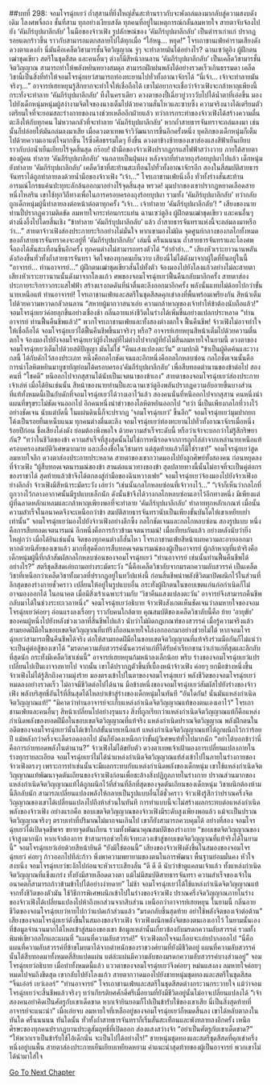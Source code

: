 ##บทที่ 298: จอมโจรฉุ่ยเยว่
ถ้ำสุสานที่ยิ่งใหญ่สั่นสะท้านราวกับจะพังถล่มลงมากลับสู่ความสงบดังเดิม
โลงศพจื่อถง ชั้นที่สาม
ทุกอย่างเงียบสงัด ทุกคนที่อยู่ในเหตุการณ์กลั้นลมหายใจ สายตาจับจ้องไปยัง ‘คัมภีร์บุปผาลึกลับ’ ในมือของจ้าวเฟิง
รูปลักษณ์ของ ‘คัมภีร์บุปผาลึกลับ’ เป็นตำราเก่าแก่ ปรากฏรอยแตกร้าวขึ้น ราวกับสามารถแตกสลายไปได้ทุกเมื่อ
“ไอ้หนู... หยุด!”
โจรเถาชานเฟ่ยคำรามเสียงดัง ดวงตาแดงก่ำ นี่มันคือเคล็ดวิชามารชั้นจิตวิญญาณ จู่ๆ จะทำลายมันได้อย่างไร?
ฉานเซว่ตูอิง ผู้ฝึกตนเฒ่าชุดเขียว สตรีในชุดสีสด และคนอื่นๆ ต่างก็มีสีหน้าลนลาน
‘คัมภีร์บุปผาลึกลับ’ เป็นเคล็ดวิชามารชั้นจิตวิญญาณ สามารถทำให้พลังหยินหยางสมดุล สามารถฝึกฝนพลังได้อย่างรวดเร็วเกินธรรมดา
เคล็ดวิชานี้เป็นสิ่งที่ทำให้จอมโจรฉุ่ยเยว่สามารถท่องทะยานไปทั่วทั้งอาณาจักรได้
“นี่เจ้า... เจ้าจะทำลายมันจริงๆ...”
อาจารย์เฮยหยุนรู้สึกยากจะทำใจให้เชื่อถือได้
เขาไม่อยากจะเชื่อว่าจ้าวเฟิงจะกล้าหาญเพียงนี้ กระทั่งจะทำลาย ‘คัมภีร์บุปผาลึกลับ’ ทิ้งในคราเดียว
ดวงตาของปี้เฉี่ยวยู่วาววับไปได้น้ำตาที่เอ่อขึ้น มองไปยังเด็กหนุ่มหนุ่มผู้สง่างามจิตใจของนางเต็มไปด้วยความสั่นไหวและซาบซึ้ง
ความจริงนางได้เตรียมตัวเตรียมใจที่จะยอมสละร่างกายของนางช่วยเหลืออีกฝ่ายแล้ว
ทว่าการกระทำของจ้าวเฟิงได้สร้างความตื่นตะลึงให้กับทุกคน ไม่หวาดกลัวที่จะทำลาย ‘คัมภีร์บุปผาลึกลับ’
หากถ้ำสายธารจันทราจะถล่มลงมา เช่นนั้นก็ปล่อยให้มันถล่มลงมาเสีย
เมื่อดวงตาเทพเจ้าวิวัฒนาการขึ้นอีกครั้งหนึ่ง บุคลิกของเด็กหนุ่มก็เต็มไปด้วยความเอาแต่ใจมากขึ้น ไร้ซึ่งศีลธรรมใดๆ ยิ่งขึ้น
ดวงตาข้างซ้ายของเขาส่องแสงสีฟ้าเย็นเยียบ ราวกับบ่อน้ำเย็นเยียบไร้จุดสิ้นสุด
กร๊อบ!
ฝ่ามือของจ้าวเฟิงปรากฏกรแสไฟฟ้าสว่างวาบ ภายใต้สายตาของผู้คน ทำลาย ‘คัมภีร์บุปผาลึกลับ’ จนกลายเป็นฝุ่นผง
หลังจากที่ทำลายถุงร้อยบุปผาไปแล้ว เด็กหนุ่มยังทำลาย ‘คัมภีร์บุปผาลึกลับ’ เคล็ดวิชาที่สะท้านสะเทือนไปทั่วทั้งอาณาจักรอีก
สองในสี่สมบัติสายธารจันทราได้ถูกทำลายลงด้วยน้ำมือของจ้าวเฟิง
“เจ้า...”
โจรเถาชานเฟ่ยนิ่งอึ้ง ทั่วทั้งร่างสั่นสะท้าน อารมณ์โกรธแค้นปะทุทะลักล้นออกมาอย่างไร้จุดสิ้นสุด
พรวด!
มุมปากของเขาปรากฏหยาดเลือดสายหนึ่งไหลริน
เขาใช้ทุกวิถีทางเพื่อในการครอบครองถุงร้อยบุปผา รวมทั้ง ‘คัมภีร์บุปผาลึกลับ’ ทว่ากลับถูกเด็กหนุ่มผู้นี้ทำลายลงต่อหน้าต่อตาทุกครั้ง
“เจ้า... เจ้าทำลาย ‘คัมภีร์บุปผาลึกลับ’! ”
เสียงของนายท่านปี้ปรากฏความติดขัด ลมหายใจกระท่อนกระแท่น
ฉานเซว่ตูอิง ผู้ฝึกตนเฒ่าชุดเขียว และคนอื่นๆ ต่างนิ่งอึ้งไปโดยสิ้นเชิง
“ข้าทำลาย ‘คัมภีร์บุปผาลึกลับ’ แล้ว ถ้ำสายธารจันทราแห่งนี้จะถล่มลงมาหรือว่า...”
สายตาจ้าวเฟิงส่องประกายระริกอย่างไม่มั่นใจ
หากเขามองไม่ผิด จุดศูนย์กลางของกลไกทั้งหมดของถ้ำสายธารจันทราคงจะอยู่ที่ ‘คัมภีร์บุปผาลึกลับ’ เล่มนี้
ครืนนนนน
ถ้ำสายธารจันทราและโลงศพจื่อถงได้สั่นสะเทือนขึ้นอีกครั้ง ทุกคนต่างไม่สามารถทรงตัวได้
“ฮ่าฮ่าฮ่า...”
เสียงหัวเราะยาวนานพลันดังก้องขึ้นทั่วทั้งถ้ำสายธารจันทรา
จิตใจของทุกคนเย็นวาบ เสียงนี่ไม่ได้ดังมาจากผู้ใดที่ยืนอยู่ในนี้
“อาจารย์...  ท่านอาจารย์...”
ผู้ฝึกตนเฒ่าชุดเขียวสั่นไปทั้งตัว จ้องมองไปยังโลงแก้วอย่างไม่ละสายตา
เสียงหัวเราะยาวนานนั้นดังมาจากโลงแก้ว
ศพของจอมโจรฉุ่ยเยว่ฟื้นคืนกลับมาอีกครั้ง สายตาส่องประกายระริกราวกระแสไฟฟ้า สร้างแรงกดดันที่น่าตื่นตะลึงออกมาอีกครั้ง พลังนั้นแทบไม่ด้อยไปกว่าขั้นนายเหนือแท้
ท่านอาจารย์!
โจรเถาชานเฟ่ยและสตรีในชุดสีสดคุกเข่าลงที่พื้นพร้อมเพรียงกัน สีหน้าเต็มไปด้วยความหวาดกลัวลนลาน
“สหายผู้มากวาสนาเอ๋ย ความกล้าหาญของเจ้าทำให้ข้าต้องนับถือแล้ว!”
จอมโจรฉุ่ยเยว่ค่อยลุกขึ้นอย่างเชื่องช้า กลิ่นอายแห่งชีวิตในร่างได้เพิ่มขึ้นอย่างแปลกประหลาด
“ท่านอาจารย์ ท่านฟื้นคืนชีพแล้ว!”
พวกโจรเถาชานเฟ่ยและทั้งสองต่างตกใจ
ฟื้นคืนชีพ!
จ้าวเฟิงไม่อาจทำใจให้เชื่อถือได้ จอมโจรฉุ่ยเยว่ได้ฟื้นคืนชีพขึ้นมาจริงๆ หรือ?
อาจารย์เฮยหยุนสีหน้าเต็มไปด้วยความตื่นตกใจ จ้องมองไปยังจอมโจรฉุ่ยเยว่ผู้ยิ่งใหญ่ที่ไม่ต่างไปจากผู้ที่ยังไม่สิ้นลมหายใจในยามนี้
ดวงตาของจอมโจรฉุ่ยเยว่เต็มไปด้วยสติปัญญา มันไม่ใช่ “คืนแสงแปลงตะวัน” ตามปกติ
“ข้าเป็นผู้คิดค้นและวางกลนี้ ได้กับดักไว้สองประเภท หนึ่งคือกลไกชัดเจนและอีกหนึ่งคือกลไกหลบซ่อน กลไกชัดเจนนั้นคือการนำโลหิตหยินมาบูชายัญย่อมได้ครอบครอง‘คัมภีร์บุปผาลึกลับ’ เพื่อสืบทอดตำนานของข้าต่อไป สองคนที่ “โชคดี” หนีออกไปจากสุสานได้นับเป็นเจตนาของข้าเอง”
สายตาของจอมโจรฉุ่ยเยว่ส่องประกายเจ้าเล่ห์
เมื่อได้ยินเช่นนั้น สีหน้าของนายท่านปี้และฉานเซว่ตูอิงพลันปรากฏความอับอายขึ้นบางส่วน
ที่แท้ทั้งหมดนี้เป็นกับดักที่จอมโจรฉุ่ยเยว่ได้วางเอาไว้แล้ว
สองคนนั่นที่หนีออกไปจากสุสาน คนหนึ่งนำแผนที่ขรุขระไม่ชัดเจนออกไป อีกคนหนึ่งนำข่าวของโลหิตหยินออกไป
“ทว่า นี่เป็นเพียงกลไกที่วางไว้อย่างชัดเจน นับแต่บัดนี้ ในแผ่นดินนี้ก็จะปรากฏ ‘จอมโจรฉุ่ยเยว่’ ขึ้นอีก”
จอมโจรฉุ่ยเยว่มุมปากยกโค้งเป็นรอยยิ้มเหน็บแนม
ทุกคนต่างตื่นตะลึง
จอมโจรฉุ่ยเยว่ท่องทะยานไปทั่วทั้งอาณาจักรเมื่อหนึ่งร้อยปีก่อน ชื่อเสียงโด่งดัง ย่อมต้องพึงพอใจ
ด้วยความสำเร็จระดับนี้ หรือว่าเจ้าจะบอกว่าไม่รู้สึกริษยากัน?
“ทว่าในชีวิตของข้า ความสำเร็จที่สูงสุดนั้นไม่ใช่การหนีรอดจากการถูกไล่ล่าจากเหล่านายเหนือแท้ ครอบครองสมบัติวิเศษมากมาย และเลื่องชื่อในวิชามาร แต่สุดท้ายแล้วก็มิใช่ราชา!”
จอมโจรฉุ่ยเยว่สูดลมหายใจลึก ดวงตาส่องประกายประหลาด
สายตาของเขากวาดมองไปยังลูกศิษย์ทั้งสองคน ก่อนหยุดลงที่จ้าวเฟิง
“ผู้สืบทอดเจตนารมณ์ของข้า สานต่อแนวทางของข้า สุดปลายทางนี้นั้นไม่อาจที่จะเป็นคู่ต่อกรของราชาได้ สุดท้ายแล้วข้าจึงได้ตกลงสู่กำมือของฉินหวางเฟย”
จอมโจรฉุ่ยเยว่จ้องมองไปยังจ้าวเฟิงอย่างลึกล้ำ
จ้าวเฟิงมีสีหน้าระมัดระวัง เอ่ยว่า “เช่นนั้นกลไกหลบซ่อนที่เจ้าวางไว้...”
“เจ้าก็เห็นว่ากลไกที่ถูกวางไว้กลางอากาศนั้นมีรูปแบบเล็กนัก ดังนั้นข้าจึงได้วางกลไกหลบซ่อนเอาไว้อีกทางหนึ่ง มีเพียงแต่ผู้ที่ฉลาดหลักแหลมและกล้าหาญเพียงพอที่จะทำลาย ‘คัมภีร์บุปผาลึกลับ’ ทำลายทุกหลักเกณฑ์ เมื่อนั้นความสำเร็จในอนาคตจึงจะเหนือกว่าข้า สมบัติสายธารจันทรานับเป็นเพียงขั้นบันไดให้เขาเหยียบย่ำเท่านั้น”
จอมโจรฉุ่ยเยว่มองไปยังจ้าวเฟิงอย่างลึกซึ้ง
กลไกชัดเจนและกลไกหลบซ่อน สองรูปแบบ
หนึ่งคือการสืบทอดเจตนารมณ์ อีกหนึ่งคือการก้าวข้ามเจตนารมณ์!
เมื่อเทียบกันแล้ว อย่างหลังนับว่ายิ่งใหญ่กว่า
เมื่อได้ยินเช่นนั้น จิตของทุกคนต่างก็สั่นไหว
โจรเถาชานเฟ่ยสีหน้าเผยความละอายออกมา
หากด้วยนิสัยของเขาแล้ว มากที่สุดคือการสืบทอดเจตนารมณ์ของผู้เป็นอาจารย์
ผู้กล้าหาญที่แท้จริงคือเด็กหนุ่มผู้นี้ที่กล้าสัมผัสกลไกหลบซ่อนของจอมโจรฉุ่ยเยว่
“ท่านอาจารย์ เช่นนั้นท่านฟื้นคืนชีพได้อย่างไร?”
สตรีชุดสีสดเอ่ยถามอย่างระมัดระวัง
“นี่คือเคล็ดวิชาลับจากมรดกความลับสวรรค์ เป็นเคล็ดวิชาที่เหนือกว่าเคล็ดวิชาทั้งมวลที่ปรากฏอยู่ในทวีปแห่งนี้ ก่อนสิ้นชีพนำพลังชีวิตมาปิดผนึกไว้ในส่วนที่ลึกสุดของร่างกายชั่วคราว เปลี่ยนให้อยู่ในรูปแบบอื่น กระทั่งผู้ฝึกตนในขอบเขตแก่นก่อกำเนิดก็ไม่อาจมองออกได้ ในอนาคต เมื่อมีสิ่งเร้าเฉพาะร่วมกับ ‘วิชาคืนแสงแปลงตะวัน’ อาจารย์จึงสามารถคืนชีพกลับมาได้ในช่วงระยะเวลาหนึ่ง”
จอมโจรฉุ่ยเยว่อธิบาย
จ้าวเฟิงสังเกตเห็นชัดเจนว่าลมหายใจของจอมโจรฉุ่ยเยว่ค่อยๆ อ่อนแรงลงเรื่อยๆ ราวกับคนใกล้ตาย
คุณสมบัติของเคล็ดวิชาลับนี้คือ ย้าย ‘อายุขัย’ ของคนผู้หนึ่งไปยังหลังช่วงเวลาที่สิ้นชีพไปแล้ว นับว่าไม่ผิดกฎเกณฑ์ของสวรรค์
เมื่อรู้ความจริงแล้ว สามยอดฝีมือในขอบเขตจิตวิญญาณที่แท้ริงก็ถอนหายใจโล่งอกออกมาอย่างช่วยไม่ได้
หากจอมโจรฉุ่ยเยว่สามารถฟื้นคืนชีพได้จริง ต่อให้สามยอดฝีมือในขอบเขตจิตวิญญาณที่แท้จริงร่วมมือกันก็ไม่แน่ว่าจะเป็นคู่ต่อสู้ของเขาได้
“มรดกความลับสวรรค์นั้นควรค่าแก่ที่ได้รับคำเรียกขานว่าเก่าแก่ที่สุดและลึกลับที่สุดนัก กระทั่งมีเคล็ดวิชาเช่นนี้”
อาจารย์เฮยหยุนก้มหน้าลงเล็กน้อย
พรึบ
ร่างของจอมโจรฉุ่ยเยว่แปรเปลี่ยนไปเป็นเงาจางหายไป
จากนั้น
เขาได้ปรากฏตัวขึ้นที่เบื้องหน้าจ้าวเฟิง ค่อยๆ ยกมือข้างหนึ่งขึ้น
จ้าวเฟิงไม่ได้รู้สึกถึงความมุ่งร้าย มองตรงเข้าไปในตาของจอมโจรฉุ่ยเยว่
พลังชีวิตของจอมโจรฉุ่ยเยว่ หมดลงอย่างรวดเร็ว ไม่อาจมีชีวิตต่อไปได้นาน
มือข้างหนึ่งของจอมโจรฉุ่ยเยว่สัมผัสไปยังร่างของจ้าวเฟิง พลังบริสุทธิ์อันไร้ที่สิ้นสุดได้ไหลบ่าเข้าสู่ร่างของเด็กหนุ่มในทันที
“อันใดกัน! นั่นมันแหล่งกำเนิดจิตวิญญาณแท้!”
“มิคาดว่าท่านอาจารย์จะเก็บแหล่งกำเนิดจิตวิญญาณแท้ของตนเองเอาไว้”
โจรเถาชานเฟ่ยและคนอื่นๆ สีหน้าเปลี่ยนไปอย่างรุนแรง
สิ่งที่ถูกเรียกว่าแหล่งกำเนิดจิตวิญญาณแท้ก็คือแหล่งกำเนิดพลังของยอดฝีมือในขอบเขตจิตวิญญาณที่แท้จริง แหล่งกำเนิดปราณจิตวิญญาณ
พลังฝึกตนในอดีตของจอมโจรฉุ่ยเยว่นั้นได้เข้าใกล้ขั้นนายเหนือแท้ แหล่งกำเนิดจิตวิญญาณแท้ได้ถูกผนึกไว้กว่าร้อยปี แม้พลังกว่าครึ่งจะเล็ดรอดออกไป มันก็ยังคงเหนือกว่าขั้นผู้วิเศษแท้ทั่วไปมากนัก
“อย่าได้บอกข้าว่านี่คือการถ่ายทอดพลังในตำนาน?”
จ้าวเฟิงไม่ได้ขยับตัว ดวงตาเทพเจ้าเฝ้ามองการเปลี่ยนแปลงภายในร่างทุกรายละเอียด
จอมโจรฉุ่ยเยว่ไม่ได้นำแหล่งกำเนิดจิตวิญญาณแท้ส่งเข้าไปในภายในร่างกายของจ้าวเฟิงตรงๆ เพราะการทำเช่นนั้นจะมีผลกระทบกับแหล่งกำเนิดพลังของเด็กหนุ่ม
เขาใช้แหล่งกำเนิดจิตวิญญาณแท้พัฒนาจุดตันเถียนของจ้าวเฟิงก่อนเพื่อชะล้างสิ่งปฏิกูลภายในร่างกาย
ปราณส่วนมากของแหล่งกำเนิดจิตวิญญาณแท้ได้ถูกผนึกไว้ที่ส่วนที่ลึกที่สุดของจุดตันเถียนของเด็กหนุ่ม วิชาผนึกต้องห้ามนี้ลึกลับนัก สามารถเปลี่ยนแปลงพลังให้กลายเป็นรูปแบบอื่นได้ชั่วคราว
จ้าวเฟิงรู้สึกว่าปราณครึ่งจิตวิญญาณของเขาได้เปลี่ยนแปลงไปถึงห้าส่วนในทันที
การทำแบบนี้จะไม่สร้างผลกระทบต่อแหล่งกำเนิดพลังของจ้าวเฟิง
อย่างแรกคือ ขอบเขตจิตวิญญาณของจ้าวเฟิงมีระดับสูงเพียงพอแล้ว แม้จะเป็นปราณจิตวิญญาณจริงๆ ตราบเท่าที่ปริมาณไม่มากจนเกินไป เขาก็ยังสามารถควบคุมได้
อย่างที่สอง จอมโจรฉุ่ยเยว่ได้เปิดจุดชีพจร ขยายจุดตันเถียน รวมทั้งพัฒนาคุณสมบัติของร่างกาย
“ขอบเขตจิตวิญญาณของเจ้าสูงมากนัก หากเจ้าต้องการ ข้าสามารถช่วยให้เจ้าทะลวงเข้าสู่ขอบเขตจิตวิญญาณที่แท้จริงได้ในยามนี้”
จอมโจรฉุ่ยเยว่เอ่ยด้วยสีหน้ายินดี
“ยังมิใช่ตอนนี้”
เสียงของจ้าวเฟิงดังขึ้นในสมองของจอมโจรฉุ่ยเยว่
ค่อยๆ ก้าวออกไปทีล่ะก้าว พึ่งพาความพยายามของตนในการพัฒนา พื้นฐานย่อมมั่นคง หัวใจสงบนิ่ง
จอมโจรฉุ่ยเยว่ชะงักไปก่อนจะหัวเราะเสียงลั่น “ดี ดี ดี นับว่าข้าดูแคลนเจ้าแล้ว ทั้งแหล่งกำเนิดจิตวิญญาณที่แข็งแกร่ง ทั้งยังมีสายเลือดดวงตา แม้ไม่มีสมบัติสายธารจันทรา ความสำเร็จของเจ้าในอนาคตก็สามารถก้าวข้ามข้าไปได้อย่างง่ายดาย”
ไม่ช้า
จอมโจรฉุ่ยเยว่ได้ใช้แหล่งกำเนิดจิตวิญญาณแท้จากทั้งชีวิตของตัวมัน ใช้วิธีการพิเศษผนึกเข้าไปในร่างของจ้าวเฟิง
ปราณครึ่งจิตวิญญาณภายในร่างของจ้าวเฟิงได้เปลี่ยนแปลงไปห้าถึงหกส่วนจากสิบส่วน เหนือกว่าอาจารย์เฮยหยุน
ในยามนี้
กลิ่นอายชีวิตของจอมโจรฉุ่ยเยว่หายไปกว่าแปดเก้าส่วนแล้ว
“มรดกลับชิ้นสุดท้าย อย่าใช้พลังจิตของเจ้าต่อต้าน”
เสียงของจอมโจรฉุ่ยเยว่ดังขึ้นในสมองของจ้าวเฟิง
จ้าวเฟิงผนึกพลังจิตของตนเองเอาไว้ ในยามนั้นเองที่ข้อมูลจำนวนมากได้ไหลเข้าสู่สมองของเขา
ข้อมูลเหล่านั้นเกี่ยวข้องกับมรดกความลับสวรรค์ รวมทั้งพิมพ์เขียวกลไกและแผนที่
“แผนที่ความลับสวรรค์!”
จ้าวเฟิงตกใจจนเกือบจะเอ่ยปากออกไป
“นี่คือแผนที่ความลับสวรรค์ที่ข้าขโมยมาได้จากตำหนักของราชวงศ์ยามที่ยังมีชีวิตอยู่  แผนที่ความลับสวรรค์นั้นได้สืบทอดมาทั้งหมดสี่สิบแปดแผ่น แต่ล่ะแผ่นมีความลับของมรดกความลับสวรรค์บางส่วนอยู่”
จอมโจรฉุ่ยเยว่อธิบาย
เมื่อทำทั้งหมดนี้แล้ว
แววตาของจอมโจรฉุ่ยเยว่จึงค่อยๆ หม่นแสงลง ลมหายใจค่อยๆ หมดไปจนถึงขีดสุด
เขากลับไปยังโลงแก้ว สายตากวาดมองไปยังชายหนุ่มชุดทองและสตรีในชุดสีสด “จิ้นเอ๋อร์ เยว่เออร์”
“ท่านอาจารย์”
โจรเถาชานเฟ่ยและสตรีในชุดสีสดต่างกระวนกระวายใจ
แม้ว่าจอมโจรฉุ่ยเยว่จะสิ้นชีพแล้วจริงๆ ทว่าเกียรติยศศักดิ์ศรีเมื่อยามที่ยังมีชีวิตอยู่นั้นไม่อาจเปลี่ยนแปลงได้
“เจ้าสองคนอย่าคิดเป็นศัตรูกับเขาเด็ดขาด หากเจ้ายินยอมก็ไปเป็นข้ารับใช้ของเขาเสีย นี่เป็นสิ่งสุดท้ายที่อาจารย์จะแนะนำ”
เมื่อเอ่ยจบ ลมหายใจที่เหลืออยู่ของจอมโจรฉุ่ยเยว่ก็หมดสิ้นลง เขาได้หลับตาลงในทันใด
ครื่นนนนน
ทันใดนั้น ทั่วทั้งถ้ำสายธารจันทราก็เริ่มสั่นสะเทือนและพังทลายลงอีกครั้ง
เหนือศีรษะของทุกคนปรากฏบานประตูสัมฤทธิ์ที่เปิดออก ส่องแสงสว่างจ้า
“อย่าเป็นศัตรูกับเขาเด็ดขาด?”
“ให้พวกเราเป็นข้ารับใช้ไอ้เด็กนั่น จะเป็นไปได้อย่างไร!”
ชายหนุ่มชุดทองและสตรีชุดสีสดที่คุกเข่าครึ่งหนึ่งอยู่บนพื้น สายตาส่องประกายเย็นเยียบเหยียดหยาม
คำแนะนำสุดท้ายของผู้เป็นอาจารย์ พวกเขาไม่ได้นำมาใส่ใจ



[Go To Next Chapter]( ./78.md)